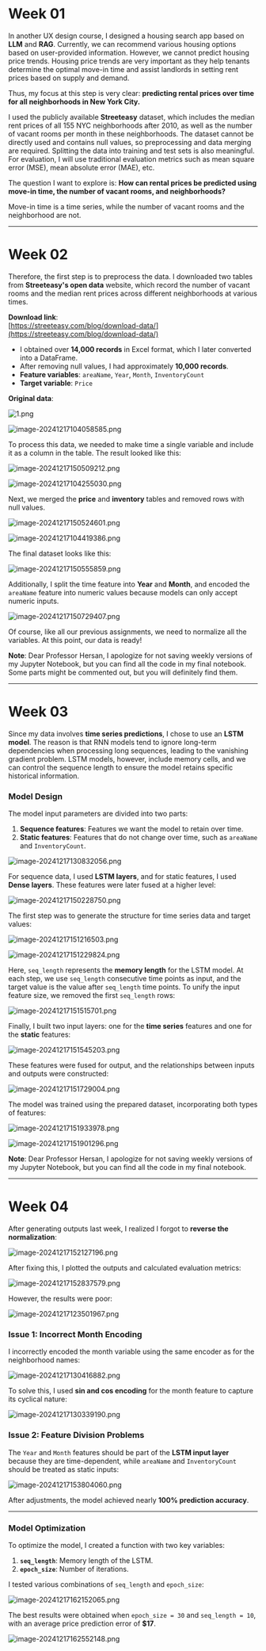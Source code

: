 # **Week 01**

In another UX design course, I designed a housing search app based on **LLM** and **RAG**. Currently, we can recommend various housing options based on user-provided information. However, we cannot predict housing price trends. Housing price trends are very important as they help tenants determine the optimal move-in time and assist landlords in setting rent prices based on supply and demand.

Thus, my focus at this step is very clear: **predicting rental prices over time for all neighborhoods in New York City.**

I used the publicly available **Streeteasy** dataset, which includes the median rent prices of all 155 NYC neighborhoods after 2010, as well as the number of vacant rooms per month in these neighborhoods. The dataset cannot be directly used and contains null values, so preprocessing and data merging are required. Splitting the data into training and test sets is also meaningful. For evaluation, I will use traditional evaluation metrics such as mean square error (MSE), mean absolute error (MAE), etc.

The question I want to explore is: **How can rental prices be predicted using move-in time, the number of vacant rooms, and neighborhoods?**

Move-in time is a time series, while the number of vacant rooms and the neighborhood are not.

---

# **Week 02**

Therefore, the first step is to preprocess the data. I downloaded two tables from **Streeteasy's open data** website, which record the number of vacant rooms and the median rent prices across different neighborhoods at various times.

**Download link**:  
[https://streeteasy.com/blog/download-data/](https://streeteasy.com/blog/download-data/)

- I obtained over **14,000 records** in Excel format, which I later converted into a DataFrame.
- After removing null values, I had approximately **10,000 records**.
- **Feature variables**: `areaName`, `Year`, `Month`, `InventoryCount`  
- **Target variable**: `Price`

**Original data**:

![1.png](image-20241217104035983.png)

![image-20241217104058585.png](image-20241217104058585.png)

To process this data, we needed to make time a single variable and include it as a column in the table. The result looked like this:

![image-20241217150509212.png](image-20241217150509212.png)

![image-20241217104255030.png](image-20241217104255030.png)

Next, we merged the **price** and **inventory** tables and removed rows with null values.

![image-20241217150524601.png](image-20241217150524601.png)

![image-20241217104419386.png](image-20241217104419386.png)

The final dataset looks like this:

![image-20241217150555859.png](image-20241217150555859.png)

Additionally, I split the time feature into **Year** and **Month**, and encoded the `areaName` feature into numeric values because models can only accept numeric inputs.

![image-20241217150729407.png](image-20241217150729407.png)

Of course, like all our previous assignments, we need to normalize all the variables. At this point, our data is ready!

**Note**: Dear Professor Hersan, I apologize for not saving weekly versions of my Jupyter Notebook, but you can find all the code in my final notebook. Some parts might be commented out, but you will definitely find them.

---

# **Week 03**

Since my data involves **time series predictions**, I chose to use an **LSTM model**. The reason is that RNN models tend to ignore long-term dependencies when processing long sequences, leading to the vanishing gradient problem. LSTM models, however, include memory cells, and we can control the sequence length to ensure the model retains specific historical information.

### **Model Design**

The model input parameters are divided into two parts:
1. **Sequence features**: Features we want the model to retain over time.
2. **Static features**: Features that do not change over time, such as `areaName` and `InventoryCount`.

![image-20241217130832056.png](image-20241217130832056.png)

For sequence data, I used **LSTM layers**, and for static features, I used **Dense layers**. These features were later fused at a higher level:

![image-20241217150228750.png](image-20241217150228750.png)

The first step was to generate the structure for time series data and target values:

![image-20241217151216503.png](image-20241217151216503.png)

![image-20241217151229824.png](image-20241217151229824.png)

Here, `seq_length` represents the **memory length** for the LSTM model. At each step, we use `seq_length` consecutive time points as input, and the target value is the value after `seq_length` time points. To unify the input feature size, we removed the first `seq_length` rows:

![image-20241217151515701.png](image-20241217151515701.png)

Finally, I built two input layers: one for the **time series** features and one for the **static** features:

![image-20241217151545203.png](image-20241217151545203.png)

These features were fused for output, and the relationships between inputs and outputs were constructed:

![image-20241217151729004.png](image-20241217151729004.png)

The model was trained using the prepared dataset, incorporating both types of features:

![image-20241217151933978.png](image-20241217151933978.png)

![image-20241217151901296.png](image-20241217151901296.png)

**Note**: Dear Professor Hersan, I apologize for not saving weekly versions of my Jupyter Notebook, but you can find all the code in my final notebook.

---

# **Week 04**

After generating outputs last week, I realized I forgot to **reverse the normalization**:

![image-20241217152127196.png](image-20241217152127196.png)

After fixing this, I plotted the outputs and calculated evaluation metrics:

![image-20241217152837579.png](image-20241217152837579.png)

However, the results were poor:

![image-20241217123501967.png](image-20241217123501967.png)

### **Issue 1: Incorrect Month Encoding**

I incorrectly encoded the month variable using the same encoder as for the neighborhood names:

![image-20241217130416882.png](image-20241217130416882.png)

To solve this, I used **sin and cos encoding** for the month feature to capture its cyclical nature:

![image-20241217130339190.png](image-20241217130339190.png)

### **Issue 2: Feature Division Problems**

The `Year` and `Month` features should be part of the **LSTM input layer** because they are time-dependent, while `areaName` and `InventoryCount` should be treated as static inputs:

![image-20241217153804060.png](image-20241217153804060.png)

After adjustments, the model achieved nearly **100% prediction accuracy**.

---

### **Model Optimization**

To optimize the model, I created a function with two key variables:
1. **`seq_length`**: Memory length of the LSTM.
2. **`epoch_size`**: Number of iterations.

I tested various combinations of `seq_length` and `epoch_size`:

![image-20241217162152065.png](image-20241217162152065.png)

The best results were obtained when `epoch_size = 30` and `seq_length = 10`, with an average price prediction error of **$17**.

![image-20241217162552148.png](image-20241217162552148.png)


